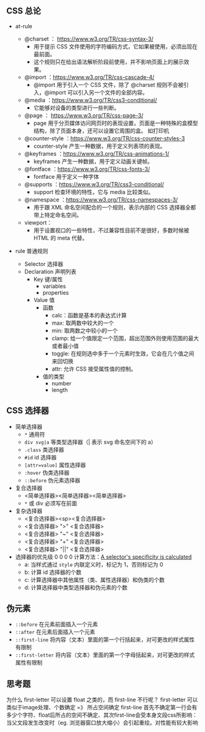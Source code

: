 ## CSS 总论

- at-rule
    - @charset ： https://www.w3.org/TR/css-syntax-3/
        - 用于提示 CSS 文件使用的字符编码方式，它如果被使用，必须出现在最前面。
        - 这个规则只在给出语法解析阶段前使用，并不影响页面上的展示效果。
    - @import ：https://www.w3.org/TR/css-cascade-4/
        - @import 用于引入一个 CSS 文件，除了 @charset 规则不会被引入，@import 可以引入另一个文件的全部内容。
    - @media ：https://www.w3.org/TR/css3-conditional/
        - 它能够对设备的类型进行一些判断。
    - @page ： https://www.w3.org/TR/css-page-3/
        - page 用于分页媒体访问网页时的表现设置，页面是一种特殊的盒模型结构，除了页面本身，还可以设置它周围的盒。 如打印机
    - @counter-style ：https://www.w3.org/TR/css-counter-styles-3
        - counter-style 产生一种数据，用于定义列表项的表现。
    - @keyframes ：https://www.w3.org/TR/css-animations-1/
        - keyframes 产生一种数据，用于定义动画关键帧。
    - @fontface ：https://www.w3.org/TR/css-fonts-3/
        - fontface 用于定义一种字体
    - @supports ：https://www.w3.org/TR/css3-conditional/
        - support 检查环境的特性，它与 media 比较类似。
    - @namespace ：https://www.w3.org/TR/css-namespaces-3/
        - 用于跟 XML 命名空间配合的一个规则，表示内部的 CSS 选择器全都带上特定命名空间。
    - viewport：
        - 用于设置视口的一些特性，不过兼容性目前不是很好，多数时候被 HTML 的 meta 代替。

- rule 普通规则
  - Selector 选择器
  - Declaration 声明列表
    - Key 键/属性
      - variables
      - properties
    - Value 值
      - 函数
        - calc：函数是基本的表达式计算
        - max: 取两数中较大的一个
        - min: 取两数之中较小的一个
        - clamp: 给一个值限定一个范围，超出范围外则使用范围的最大或者最小值
        - toggle: 在规则选中多于一个元素时生效，它会在几个值之间来回切换
        - attr: 允许 CSS 接受属性值的控制。
      - 值的类型
        - number
        - length

## CSS 选择器

- 简单选择器
  - `*` 通用符
  - `div svg|a` 等类型选择器（| 表示 svg 命名空间下的 a）
  - `.class` 类选择器
  - `#id` id 选择器
  - `[attr=value]` 属性选择器
  - `:hover` 伪类选择器
  - `::before` 伪元素选择器
- 复合选择器
  - <简单选择器><简单选择器><简单选择器>
  - `*` 或 div 必须写在前面
- 复杂选择器
  - <复合选择器>\<sp\><复合选择器>
  - <复合选择器> ">" <复合选择器>
  - <复合选择器> "~" <复合选择器>
  - <复合选择器> "+" <复合选择器>
  - <复合选择器> "||" <复合选择器>
- 选择器的优先级 0 0 0 0
  计算方法：[A selector's specificity is calculated](https://www.w3.org/TR/2009/CR-CSS2-20090908/cascade.html#specificity)
  - a: 当样式通过 `style` 内联定义时，标记为 1，否则标记为 0
  - b: 计算 id 选择器的个数
  - c: 计算选择器中其他属性（类、属性选择器）和伪类的个数
  - d: 计算选择器中类型选择器和伪元素的个数

## 伪元素

- `::before` 在元素前面插入一个元素
- `::after` 在元素后面插入一个元素
- `::first-line` 将内容（文本）里面的第一个行括起来，对可更改的样式属性有限制
- `::first-letter` 将内容（文本）里面的第一个字母括起来，对可更改的样式属性有限制


## 思考题
为什么 first-letter 可以设置 float 之类的，而 first-line 不行呢？
first-letter 可以类似于image处理、个数确定 =》 所占空间确定
first-line 首先不确定第一行会有多少个字符、float后所占的空间不确定、其次first-line会受本身文段css所影响：当父文段发生改变时（eg. 浏览器窗口放大缩小）会引起重绘。对性能有较大影响
